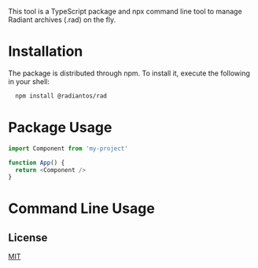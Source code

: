
This tool is a TypeScript package and npx command line tool to manage Radiant archives (.rad) on the fly.
# Installation

The package is distributed through npm. To install it, execute the following in your shell:

```bash
  npm install @radiantos/rad
```
# Package Usage

```javascript
import Component from 'my-project'

function App() {
  return <Component />
}
```

# Command Line Usage
## License

[MIT](https://choosealicense.com/licenses/mit/)

